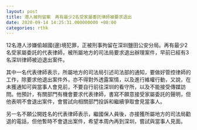 ```yaml
---
layout: post
title: 港人被拘留案　再有最少2名受家屬委託律師被要求退出
date: 2020-09-14 14:25:31.000000000 +08:00
categories: rthk
---
```


12名港人涉嫌偷越國(邊)境犯罪，正被刑事拘留在深圳鹽田公安分局。再有最少2名受家屬委託的代表律師，被所屬地方的司法局要求退出辦理案件，早前已經有3名深圳律師被迫退出案件。

其中一名代表律師表示，所屬地方的司法局引述司法部的通知，要做好管控律師的工作，除要求他退出案件外，亦不得對外透露案情，以及進行維權行動，又說，在未獲通知可與當事人會見前，不要自行前往深圳的看守所，以及不能接受傳媒訪問。他預計，有關部門有機會要求代表律師，書寫不願意接受家屬委託的聲明，但他表明不會退出案件，會嘗試向相關部門投訴和繼續爭取會見當事人。

另一名不願公開姓名的代表律師表示，繼國保人員後，亦接獲所屬地方的司法局勸退的電話，但他暫時不會退出案件，希望本周內再到深圳，嘗試與當事人見面。
